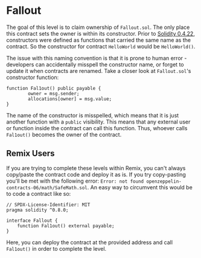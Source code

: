 # Fallout

The goal of this level is to claim ownership of `Fallout.sol`. The only place this contract sets the owner is within its constructor. Prior to [Solidity 0.4.22](https://blog.soliditylang.org/2018/04/17/solidity-0.4.22-release-announcement/), constructors were defined as functions that carried the same name as the contract. So the constructor for contract `HelloWorld` would be `HelloWorld()`.

The issue with this naming convention is that it is prone to human error - developers can accidentally misspell the constructor name, or forget to update it when contracts are renamed. Take a closer look at `Fallout.sol`'s constructor function:
```
function Fal1out() public payable {
        owner = msg.sender;
        allocations[owner] = msg.value;
}
```
The name of the constructor is misspelled, which means that it is just another function with a `public` visibility. This means that any external user or function inside the contract can call this function. Thus, whoever calls `Fal1out()` becomes the owner of the contract.

## Remix Users
If you are trying to complete these levels within Remix, you can't always copy/paste the contract code and deploy it as is. If you try copy-pasting you'll be met with the following error: `Error: not found openzeppelin-contracts-06/math/SafeMath.sol`. An easy way to circumvent this would be to code a contract like so:
```
// SPDX-License-Identifier: MIT
pragma solidity ^0.8.0;

interface Fallout {
    function Fal1out() external payable;
}
```
Here, you can deploy the contract at the provided address and call `Fal1out()` in order to complete the level.